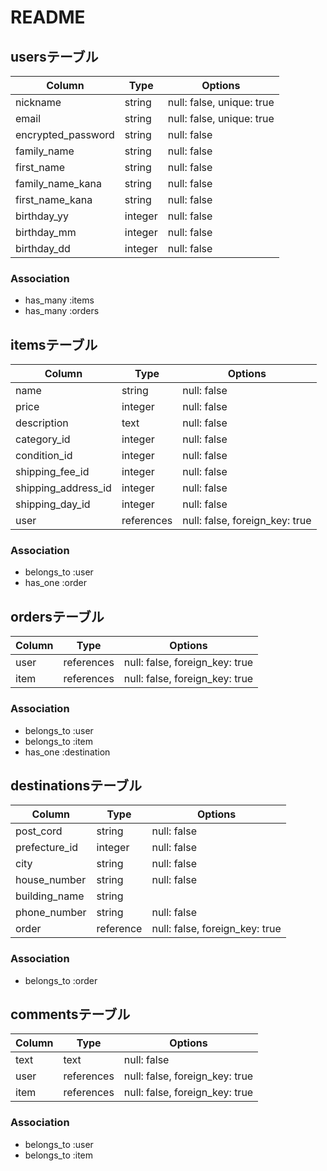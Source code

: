 # README

## usersテーブル

| Column             | Type    | Options                   |
|--------------------|---------|---------------------------|
| nickname           | string  | null: false, unique: true |
| email              | string  | null: false, unique: true |
| encrypted_password | string  | null: false               |
| family_name        | string  | null: false               |
| first_name         | string  | null: false               |
| family_name_kana   | string  | null: false               |
| first_name_kana    | string  | null: false               |
| birthday_yy        | integer | null: false               |
| birthday_mm        | integer | null: false               |
| birthday_dd        | integer | null: false               |

### Association
- has_many :items
- has_many :orders


## itemsテーブル

| Column              | Type       | Options                       |
|---------------------|------------|-------------------------------|
| name                | string     | null: false                   |
| price               | integer    | null: false                   |
| description         | text       | null: false                   |
| category_id         | integer    | null: false                   |
| condition_id        | integer    | null: false                   |
| shipping_fee_id     | integer    | null: false                   |
| shipping_address_id | integer    | null: false                   |
| shipping_day_id     | integer    | null: false                   |
| user                | references | null: false, foreign_key: true| 

### Association
- belongs_to :user
- has_one :order


## ordersテーブル

| Column | Type       | Options                       |
|--------|------------|-------------------------------|
| user   | references | null: false, foreign_key: true|
| item   | references | null: false, foreign_key: true| 

### Association
- belongs_to :user
- belongs_to :item
- has_one :destination


## destinationsテーブル

| Column        | Type      | Options                        |
|---------------|-----------|--------------------------------|
| post_cord     | string    | null: false                    |
| prefecture_id | integer   | null: false                    |
| city          | string    | null: false                    |
| house_number  | string    | null: false                    |
| building_name | string    |                                |
| phone_number  | string    | null: false                    |
| order         | reference | null: false, foreign_key: true |

### Association
- belongs_to :order

## commentsテーブル
| Column | Type       | Options                        |
| ------ | ---------- | ------------------------------ |
| text   | text       | null: false                    |
| user   | references | null: false, foreign_key: true |
| item   | references | null: false, foreign_key: true |

### Association

- belongs_to :user
- belongs_to :item